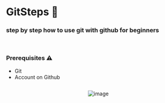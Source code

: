 # GitSteps 🐙
### step by step how to use git with github for beginners

<br>

### Prerequisites ⚠️
- Git
- Account on Github

<img><center> 

![image](https://user-images.githubusercontent.com/100430135/182463113-50b296fb-b67f-4e1e-a986-4fc2c610e357.png)

</center></img>



